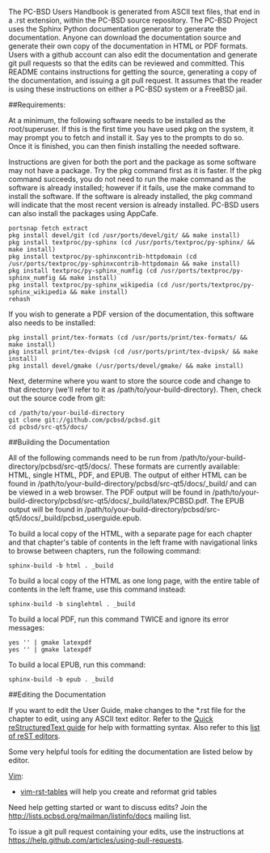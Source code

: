 The PC-BSD Users Handbook is generated from ASCII text files, that end in a .rst extension, within the PC-BSD source repository. The PC-BSD Project uses the
Sphinx Python documentation generator to generate the documentation. Anyone can download the documentation source and generate their own copy of
the documentation in HTML or PDF formats. Users with a github account can also edit the documentation and generate git pull requests so that the edits can be
reviewed and committed. This README contains instructions for getting the source, generating a copy of the documentation, and issuing a git pull request. It
assumes that the reader is using these instructions on either a PC-BSD system or a FreeBSD jail.

##Requirements:

At a minimum, the following software needs to be installed as the root/superuser. If this is the first time you have used pkg on the system, it may prompt
you to fetch and install it. Say yes to the prompts to do so. Once it is finished, you can then finish installing the needed software.

Instructions are given for both the port and the package as some software may not have a package. Try the pkg command first as it is faster. If the pkg
command succeeds, you do not need to run the make command as the software is already installed; however if it fails, use the make command to install the
software. If the software is already installed, the pkg command will indicate that the most recent version is already installed. PC-BSD users can also
install the packages using AppCafe.

```
portsnap fetch extract
pkg install devel/git (cd /usr/ports/devel/git/ && make install)
pkg install textproc/py-sphinx (cd /usr/ports/textproc/py-sphinx/ && make install)
pkg install textproc/py-sphinxcontrib-httpdomain (cd /usr/ports/textproc/py-sphinxcontrib-httpdomain && make install)
pkg install textproc/py-sphinx_numfig (cd /usr/ports/textproc/py-sphinx_numfig && make install)
pkg install textproc/py-sphinx_wikipedia (cd /usr/ports/textproc/py-sphinx_wikipedia && make install)
rehash
```

If you wish to generate a PDF version of the documentation, this software also needs to be installed:


```
pkg install print/tex-formats (cd /usr/ports/print/tex-formats/ && make install)
pkg install print/tex-dvipsk (cd /usr/ports/print/tex-dvipsk/ && make install)
pkg install devel/gmake (/usr/ports/devel/gmake/ && make install)
```

Next, determine where you want to store the source code and change to that directory (we'll refer to it as /path/to/your-build-directory). Then, check out the
source code from git:

```
cd /path/to/your-build-directory
git clone git://github.com/pcbsd/pcbsd.git
cd pcbsd/src-qt5/docs/
```

##Building the Documentation

All of the following commands need to be run from /path/to/your-build-directory/pcbsd/src-qt5/docs/. These formats are currently available: HTML, single
HTML, PDF, and EPUB. The output of either HTML can be found in /path/to/your-build-directory/pcbsd/src-qt5/docs/_build/ and can be viewed in a web browser. The
PDF output will be found in /path/to/your-build-directory/pcbsd/src-qt5/docs/_build/latex/PCBSD.pdf. The EPUB output will be found in
/path/to/your-build-directory/pcbsd/src-qt5/docs/_build/pcbsd_userguide.epub.

To build a local copy of the HTML, with a separate page for each chapter and that chapter's table of contents in the left frame with navigational links
to browse between chapters, run the following command:

```
sphinx-build -b html . _build
```

To build a local copy of the HTML as one long page, with the entire table of contents in the left frame, use this command instead:

```
sphinx-build -b singlehtml . _build
```

To build a local PDF, run this command TWICE and ignore its error messages:

```
yes '' | gmake latexpdf
yes '' | gmake latexpdf
```

To build a local EPUB, run this command:

```
sphinx-build -b epub . _build
```

##Editing the Documentation

If you want to edit the User Guide, make changes to the \*.rst file for the chapter to edit, using any ASCII text editor.
Refer to the [Quick reStructuredText guide](http://docutils.sourceforge.net/docs/user/rst/quickref.html) for help with formatting syntax.
Also refer to this [list of reST editors](http://wiki.typo3.org/Editors_%28reST%29).

Some very helpful tools for editing the documentation are listed below by editor.

[Vim](http://www.vim.org):
* [vim-rst-tables](https://github.com/nvie/vim-rst-tables) will help you create and reformat grid tables

Need help getting started or want to discuss edits? Join the http://lists.pcbsd.org/mailman/listinfo/docs mailing list.

To issue a git pull request containing your edits, use the instructions at https://help.github.com/articles/using-pull-requests.
